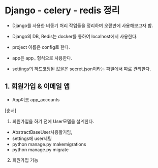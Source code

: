 # Django - celery - redis 정리

- Django를 사용한 비동기 처리 작업들을 정리하며 오랜만에 사용해보고자 함.
- Django의 DB, Redis는 docker를 통하여 localhost에서 사용한다. 

- project 이름은 config로 한다.
- app은 app_<name> 형식으로 사용한다.

- settings의 하드코딩된 값을은 secret.json이라는 파일에서 따로 관리한다.


## 1. 회원가입 & 이메일 앱
- App이름 app_accounts

[순서]
1. 회원가입을 하기 전에 User모델을 설계한다.
- AbstractBaseUser사용할거임, 
- settings에 user세팅
- python manage.py makemigrations
- python manage.py migrate

2. 회원가입 기능